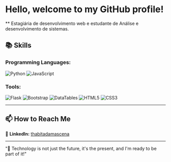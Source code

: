 #  Hello, welcome to my GitHub profile!
** Estagiária de desenvolvimento web e estudante de Análise e desenvolvimento de sistemas.

## 📚 Skills  


### Programming Languages:
![Python](https://img.shields.io/badge/Python-3776AB?style=for-the-badge&logo=python&logoColor=white)
![JavaScript](https://img.shields.io/badge/JavaScript-F7DF1E?style=for-the-badge&logo=javascript&logoColor=black)

### Tools:
![Flask](https://img.shields.io/badge/Flask-000000?style=for-the-badge&logo=flask&logoColor=white)
![Bootstrap](https://img.shields.io/badge/Bootstrap-7952B3?style=for-the-badge&logo=bootstrap&logoColor=white)
![DataTables](https://img.shields.io/badge/DataTables-3366cc?style=for-the-badge&logo=databricks&logoColor=white)
![HTML5](https://img.shields.io/badge/HTML5-E34F26?style=for-the-badge&logo=html5&logoColor=white)
![CSS3](https://img.shields.io/badge/CSS3-1572B6?style=for-the-badge&logo=css3&logoColor=white)

---



## 📫 How to Reach Me  
🔗 **LinkedIn:** [thabitadamascena](https://www.linkedin.com/in/thabita-damascena-243689205/)


---

"🎯 Technology is not just the future, it's the present, and I'm ready to be part of it!"
